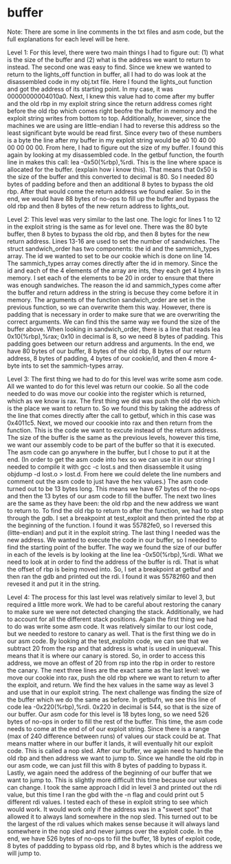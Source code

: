 # buffer

Note: There are some in line comments in the txt files and asm code, but the full 
explanations for each level will be here. 

Level 1: For this level, there were two main things I had to figure out: (1) what is the size of the buffer and (2) what is the address we want to return to instead. The second one was easy to find. Since we knew we wanted to return to the lights_off function in buffer, all I had to do was look at the disassembled code in my obj.txt file. Here I found the lights_out function and got the address of its starting point. In my case, it was 00000000004010a0. Next, I knew this value had to come after my buffer and the old rbp in my exploit string since the return address comes right before the old rbp which comes right beofre the buffer in memory and the exploit string writes from bottom to top. Additionally, however, since the machines we are using are little-endian I had to reverse this address so the least significant byte would be read first. Since every two of these numbers is a byte the line after my buffer in my exploit string would be a0 10 40 00 00 00 00 00. From here, I had to figure out the size of my buffer. I found this again by looking at my disassembled code. In the getbuf function, the fourth line in makes this call: lea    -0x50(%rbp),%rdi. This is the line where space is allocated for the buffer. (explain how i know this). That means that 0x50 is the size of the buffer and this converted to decimal is 80. So I needed 80 bytes of padding before and then an additional 8 bytes to bypass the old rbp. After that would come the return address we found ealier. So in the end, we would have 88 bytes of no-ops to fill up the buffer and bypass the old rbp and then 8 bytes of the new return address to lights_out. 

Level 2: This level was very similar to the last one. The logic for lines 1 to 12 in the exploit string is the same as for level one. There was the 80 byte buffer, then 8 bytes to bypass the old rbp, and then 8 bytes for the new return address. Lines 13-16 are used to set the number of sandwiches. The struct sandwich_order has two components: the id and the sammich_types array. The id we wanted to set to be our cookie which is done on line 14. The sammich_types array comes directly after the id in memory. Since the id and each of the 4 elements of the array are ints, they each get 4 bytes in memory. I set each of the elements to be 20 in order to ensure that there was enough sandwiches. The reason the id and sammich_types come after the buffer and return address in the string is becuse they come before it in memory. The arguments of the function sandwich_order are set in the previous function, so we can overwrite them this way. However, there is padding that is necessary in order to make sure that we are overwriting the correct arguments. We can find this the same way we found the size of the buffer above. When looking in sandwich_order, there is a line  that reads lea    0x10(%rbp),%rax; 0x10 in decimal is 8, so we need 8 bytes of padding. This padding goes between our return address and arguments. In the end, we have 80 bytes of our buffer, 8 bytes of the old rbp, 8 bytes of our return address, 8 bytes of padding, 4 bytes of our cookie/id, and then 4 more 4-byte ints to set the sammich-types array. 

Level 3: The first thing we had to do for this level was write some asm code. All we wanted to do for this level was return our cookie. So all the code needed to do was move our cookie into the register which is returned, which as we know is rax. The first thing we did was push the old rbp which is the place we want to return to. So we found this by taking the address of the line that comes directly after the call to getbuf, which in this case was 0x4011c5. Next, we moved our coookie into rax and then return from the function. This is the code we want to excute instead of the return address. The size of the buffer is the same as the previous levels, however this time, we want our assembly code to be part of the buffer so that it is executed. The asm code can go anywhere in the buffer, but I chose to put it at the end. (In order to get the asm code into hex so we can use it in our string I needed to compile it with gcc -c lost.s and then disassemble it using objdump -d lost.o > lost.d. From here we could delete the line numbers and comment out the asm code to just have the hex values.) The asm code turned out to be 13 bytes long. This means we have 67 bytes of the no-ops and then the 13 bytes of our asm code to fill the buffer. The next two lines are the same as they have been: the old rbp and the new address we want to return to. To find the old rbp to return to after the function, we had to step through the gdb. I set a breakpoint at test_exploit and then printed the rbp at the beginning of the function. I found it was 55782fe0, so I reversed this (litte-endian) and put it in the exploit string. The last thing I needed was the new address. We wanted to execute the code in our buffer, so I needed to find the starting point of the buffer. The way we found the size of our buffer in each of the levels is by looking at the line lea    -0x50(%rbp),%rdi. What we need to look at in order to find the address of the buffer is rdi. That is what the offset of rbp is being moved into. So, I set a breakpoint at getbuf and then ran the gdb and printed out the rdi. I found it was 55782f60 and then revesed it and put it in the string. 

Level 4: The process for this last level was relatively similar to level 3, but required a little more work. We had to be careful about restoring the canary to make sure we were not detected changing the stack. Additionally, we had to account for all the different stack positions. Again the first thing we had to do was write some asm code. It was relatively similar to our lost code, but we needed to restore to canary as well. That is the first thing we do in our asm code. By looking at the test_exploitn code, we can see that we subtract 20 from the rsp and that address is what is used in uniqueval. This means that it is where our canary is stored. So, in order to access this address, we move an offest of 20 from rsp into the rbp in order to restore the canary. The next three lines are the exact same as the last level: we move our cookie into rax, push the old rbp where we want to return to after the exploit, and return. We find the hex values in the same way as level 3 and use that in our exploit string. The next challenge was finding the size of the buffer which we do the same as before. In getbufn, we see this line of code lea    -0x220(%rbp),%rdi. 0x220 in decimal is 544, so that is the size of our buffer. Our asm code for this level is 18 bytes long, so we need 526 bytes of no-ops in order to fill the rest of the buffer. This time, the asm code needs to come at the end of of our exploit string. Since there is a range (max of 240 difference between runs) of values our stack could be at. That means matter where in our buffer it lands, it will eventually hit our exploit code. This is called a nop sled. After our buffer, we again need to handle the old rbp and then address we want to jump to. Since we handle the old rbp in our asm code, we can just fill this with 8 bytes of padding to bypass it. Lastly, we again need the address of the beginning of our buffer that we want to jump to. This is slightly more difficult this time because our values can change. I took the same approach I did in level 3 and printed out the rdi value, but this time I ran the gbd with the -n flag and could print out 5 different rdi values. I tested each of these in exploit string to see which would work. It would work only if the address was in a "sweet spot" that allowed it to always land somewhere in the nop sled. This turned out to be the largest of the rdi values which makes sense because it will always land somewhere in the nop sled and never jumps over the exploit code. In the end, we have 526 bytes of no-ops to fill the buffer, 18 bytes of exploit code, 8 bytes of paddding to bypass old rbp, and 8 bytes which is the address we will jump to. 
